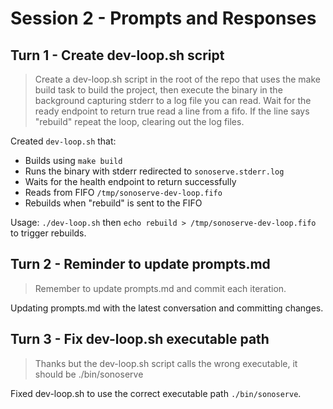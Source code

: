 # Session 2 - Prompts and Responses

## Turn 1 - Create dev-loop.sh script

> Create a dev-loop.sh script in the root of the repo that uses the make build task to build the project, then execute the binary in the background capturing stderr to a log file you can read. Wait for the ready endpoint to return true read a line from a fifo. If the line says "rebuild" repeat the loop, clearing out the log files.

Created `dev-loop.sh` that:
- Builds using `make build`
- Runs the binary with stderr redirected to `sonoserve.stderr.log`
- Waits for the health endpoint to return successfully
- Reads from FIFO `/tmp/sonoserve-dev-loop.fifo`
- Rebuilds when "rebuild" is sent to the FIFO

Usage: `./dev-loop.sh` then `echo rebuild > /tmp/sonoserve-dev-loop.fifo` to trigger rebuilds.

## Turn 2 - Reminder to update prompts.md

> Remember to update prompts.md and commit each iteration.

Updating prompts.md with the latest conversation and committing changes.

## Turn 3 - Fix dev-loop.sh executable path

> Thanks but the dev-loop.sh script calls the wrong executable, it should be ./bin/sonoserve

Fixed dev-loop.sh to use the correct executable path `./bin/sonoserve`.
